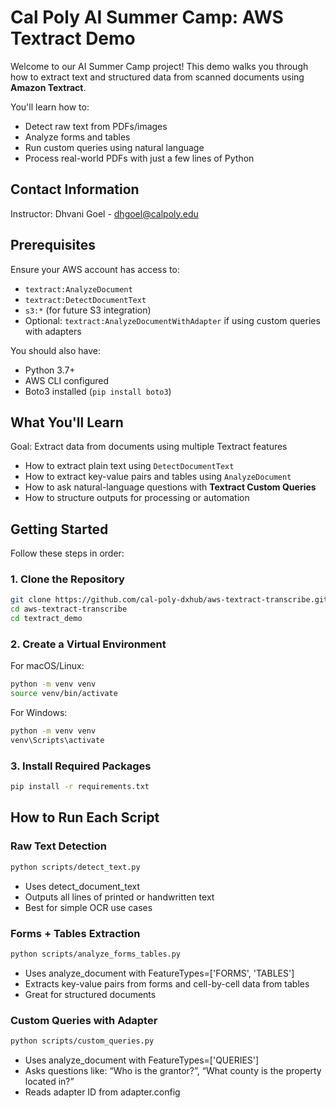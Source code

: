 # Cal Poly AI Summer Camp: AWS Textract Demo
Welcome to our AI Summer Camp project! This demo walks you through how to extract text and structured data from scanned documents using **Amazon Textract**.

You'll learn how to:
- Detect raw text from PDFs/images
- Analyze forms and tables
- Run custom queries using natural language
- Process real-world PDFs with just a few lines of Python

## Contact Information
Instructor: Dhvani Goel - dhgoel@calpoly.edu

## Prerequisites
Ensure your AWS account has access to:
- `textract:AnalyzeDocument`
- `textract:DetectDocumentText`
- `s3:*` (for future S3 integration)
- Optional: `textract:AnalyzeDocumentWithAdapter` if using custom queries with adapters

You should also have:
- Python 3.7+
- AWS CLI configured
- Boto3 installed (`pip install boto3`)

## What You'll Learn
Goal: Extract data from documents using multiple Textract features

- How to extract plain text using `DetectDocumentText`
- How to extract key-value pairs and tables using `AnalyzeDocument`
- How to ask natural-language questions with **Textract Custom Queries**
- How to structure outputs for processing or automation

## Getting Started

Follow these steps in order:

### 1. Clone the Repository
```bash
git clone https://github.com/cal-poly-dxhub/aws-textract-transcribe.git
cd aws-textract-transcribe
cd textract_demo
```

### 2. Create a Virtual Environment

For macOS/Linux:
```bash
python -m venv venv
source venv/bin/activate
```

For Windows:
```bash
python -m venv venv
venv\Scripts\activate
```

### 3. Install Required Packages

```bash
pip install -r requirements.txt
```

## How to Run Each Script

### Raw Text Detection

```bash
python scripts/detect_text.py
```
- Uses detect_document_text
- Outputs all lines of printed or handwritten text
- Best for simple OCR use cases

### Forms + Tables Extraction

```bash
python scripts/analyze_forms_tables.py
```
- Uses analyze_document with FeatureTypes=['FORMS', 'TABLES']
- Extracts key-value pairs from forms and cell-by-cell data from tables
- Great for structured documents

### Custom Queries with Adapter

```bash
python scripts/custom_queries.py
```
- Uses analyze_document with FeatureTypes=['QUERIES']
- Asks questions like: “Who is the grantor?”, “What county is the property located in?”
- Reads adapter ID from adapter.config
